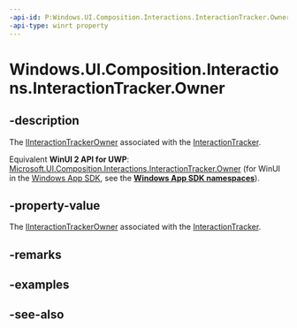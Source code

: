 ```yaml
---
-api-id: P:Windows.UI.Composition.Interactions.InteractionTracker.Owner
-api-type: winrt property
---
```


<!-- Property syntax
public Windows.UI.Composition.Interactions.IInteractionTrackerOwner Owner { get; }
-->

# Windows.UI.Composition.Interactions.InteractionTracker.Owner

## -description
The [IInteractionTrackerOwner](iinteractiontrackerowner.md) associated with the [InteractionTracker](interactiontracker.md).

Equivalent **WinUI 2 API for UWP**: [Microsoft.UI.Composition.Interactions.InteractionTracker.Owner](/windows/winui/api/microsoft.ui.composition.interactions.interactiontracker.owner) (for WinUI in the [Windows App SDK](/windows/apps/windows-app-sdk/), see the **[Windows App SDK namespaces](/windows/windows-app-sdk/api/winrt/)**).

## -property-value
The [IInteractionTrackerOwner](iinteractiontrackerowner.md) associated with the [InteractionTracker](interactiontracker.md).

## -remarks

## -examples

## -see-also
